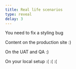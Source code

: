 ```yaml
---
title: Real life scenarios
type: reveal
delay: 3
---
```


You need to fix a styling bug

Content on the production site :)

On the UAT and QA :)

On your local setup :( :( :(
